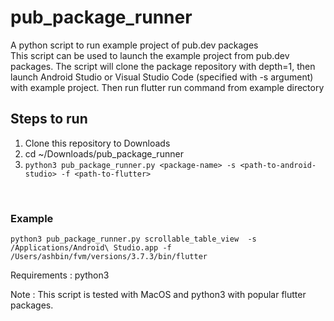 # pub_package_runner
A python script to run example project of pub.dev packages
</br>
This script can be used to launch the example project from pub.dev packages. 
The script will clone the package repository with depth=1, then launch Android Studio or Visual Studio Code (specified with -s argument) with example project.
Then run flutter run command from example directory

## Steps to run
1. Clone this repository to Downloads
2. cd ~/Downloads/pub_package_runner
3. ```python3 pub_package_runner.py <package-name> -s <path-to-android-studio> -f <path-to-flutter>```
</br> 

### Example 
``` python3 pub_package_runner.py scrollable_table_view  -s /Applications/Android\ Studio.app -f /Users/ashbin/fvm/versions/3.7.3/bin/flutter ```


Requirements : python3

Note : This script is tested with MacOS and python3 with popular flutter packages. 
